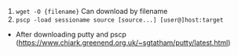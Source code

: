 1. `wget -O {filename}` Can download by filename
2. `pscp -load sessioname source [source...] [user@]host:target`
  - After downloading putty and pscp (https://www.chiark.greenend.org.uk/~sgtatham/putty/latest.html)
  

